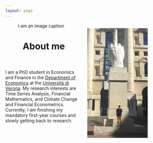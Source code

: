 ```yaml
---
layout: page
---
```

<figure class="image">
  <img src="/pic_milano.jpg" align="right" width="190px" style="margin:16px;" />
  <figcaption>I am an image caption</figcaption>
</figure>

<header><strong><h1>About me</h1></strong></header>

<p>I am a PhD student in Economics and Finance in the <a href="https://www.dse.univr.it/?lang=en">Department of Economics</a> at the <a href="https://www.univr.it/en/home">Università di Verona</a>. My research interests are Time Series Analysis, Financial Mathematics, and Climate Change and Financial Econometrics. Currently, I am finishing my mandatory first-year courses and slowly getting back to research.</p>

<br clear="right"/>
